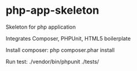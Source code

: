 php-app-skeleton
================

Skeleton for php application

Integrates Composer, PHPUnit, HTML5 boilerplate

Install composer:
php composer.phar install

Run test:
./vendor/bin/phpunit ./tests/
